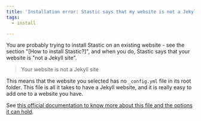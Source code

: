 ```yaml
---
title: 'Installation error: Stastic says that my website is not a Jekyll site'
tags:
  - install

---
```

You are probably trying to install Stastic on an existing website - see the section "[How to install Stastic?]", and when you do, Stastic says that your website is "not a Jekyll site".

> Your website is not a Jekyll site

This means that the website you selected has no `_config.yml` file in its root folder. This file is all it takes to have a Jekyll website, and it is really easy to add one to a website you have.

See [this official documentation to know more about this file and the options it can hold](https://jekyllrb.com/docs/configuration/).
